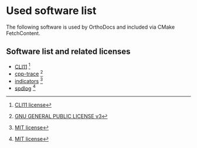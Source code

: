# Used software list

The following software is used by OrthoDocs and included via CMake FetchContent.

## Software list and related licenses

- [CLI11](https://github.com/CLIUtils/CLI11) [^1]
- [cpp-trace](https://bitbucket.org/ggabbiani/cpp-trace/src/master/) [^2]
- [indicators](https://github.com/p-ranav/indicators) [^3]
- [spdlog](https://github.com/gabime/spdlog) [^3]

[^1]: [CLI11 license](https://github.com/CLIUtils/CLI11/blob/main/LICENSE)  
[^2]: [GNU GENERAL PUBLIC LICENSE v3](https://bitbucket.org/ggabbiani/cpp-trace/src/master/LICENSE)  
[^3]: [MIT license](https://github.com/CLIUtils/CLI11/blob/main/LICENSE)  
